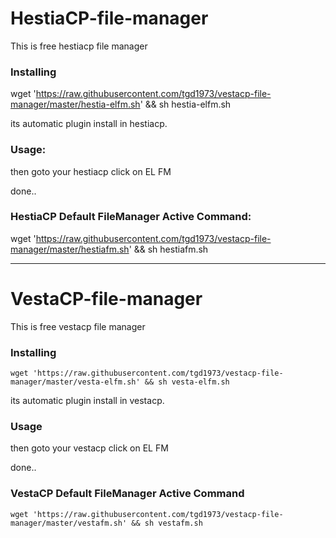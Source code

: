 # HestiaCP-file-manager
This is free hestiacp file manager

### Installing
wget 'https://raw.githubusercontent.com/tgd1973/vestacp-file-manager/master/hestia-elfm.sh' && sh hestia-elfm.sh

its automatic plugin install in hestiacp.

### Usage:
then goto your hestiacp click on EL FM

done..

### HestiaCP Default FileManager Active Command:
wget 'https://raw.githubusercontent.com/tgd1973/vestacp-file-manager/master/hestiafm.sh' && sh hestiafm.sh

_________________________________________________________________


# VestaCP-file-manager
This is free vestacp file manager


### Installing
```
wget 'https://raw.githubusercontent.com/tgd1973/vestacp-file-manager/master/vesta-elfm.sh' && sh vesta-elfm.sh
```

its automatic plugin install in vestacp.
### Usage

then goto your vestacp click on EL FM 

done..


### VestaCP Default FileManager Active Command
```
wget 'https://raw.githubusercontent.com/tgd1973/vestacp-file-manager/master/vestafm.sh' && sh vestafm.sh
```
